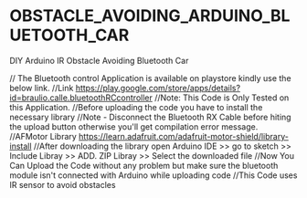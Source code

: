 # OBSTACLE_AVOIDING_ARDUINO_BLUETOOTH_CAR
DIY Arduino IR Obstacle Avoiding Bluetooth Car


// The Bluetooth control Application is available on playstore kindly use the below link.
//Link https://play.google.com/store/apps/details?id=braulio.calle.bluetoothRCcontroller
//Note: This Code is Only Tested on this Application.
//Before uploading the code you have to install the necessary library
//Note - Disconnect the Bluetooth RX Cable before hiting the upload button otherwise you'll get compilation error message.
//AFMotor Library https://learn.adafruit.com/adafruit-motor-shield/library-install
//After downloading the library open Arduino IDE >> go to sketch >> Include Libray >> ADD. ZIP Libray >> Select the downloaded file
//Now You Can Upload the Code without any problem but make sure the bluetooth module isn't connected with Arduino while uploading code
//This Code uses IR sensor to avoid obstacles
